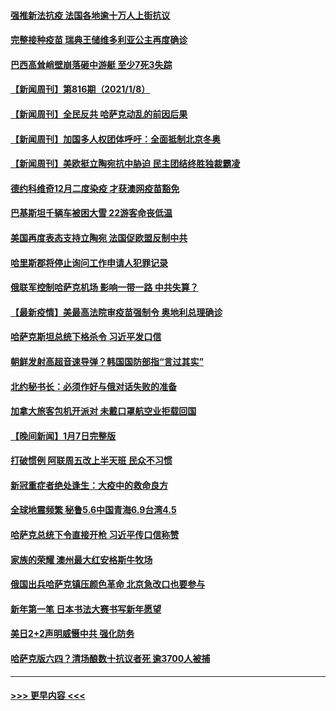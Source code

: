 #### [强推新法抗疫 法国各地逾十万人上街抗议](../pages/prog202/a103316583.md?t=01092350) 
#### [完整接种疫苗 瑞典王储维多利亚公主再度确诊](../pages/prog202/a103316507.md?t=01092350) 
#### [巴西高耸峭壁崩落砸中游艇 至少7死3失踪](../pages/prog202/a103316478.md?t=01092350) 
#### [【新闻周刊】第816期（2021/1/8）](../pages/prog202/a103316418.md?t=01092350) 
#### [【新闻周刊】全民反共 哈萨克动乱的前因后果](../pages/prog202/a103316382.md?t=01092350) 
#### [【新闻周刊】加国多人权团体呼吁：全面抵制北京冬奥](../pages/prog202/a103315532.md?t=01092350) 
#### [【新闻周刊】美欧挺立陶宛抗中胁迫 民主团结终胜独裁霸凌](../pages/prog202/a103316290.md?t=01092350) 
#### [德约科维奇12月二度染疫 才获澳网疫苗豁免](../pages/prog202/a103316298.md?t=01092350) 
#### [巴基斯坦千辆车被困大雪 22游客命丧低温](../pages/prog202/a103316294.md?t=01092350) 
#### [美国再度表态支持立陶宛 法国促欧盟反制中共](../pages/prog202/a103316252.md?t=01092350) 
#### [哈里斯郡将停止询问工作申请人犯罪记录](../pages/prog202/a103316258.md?t=01092350) 
#### [俄联军控制哈萨克机场 影响一带一路 中共失算？](../pages/prog202/a103316121.md?t=01092350) 
#### [【最新疫情】美最高法院审疫苗强制令 奥地利总理确诊](../pages/prog202/a103316119.md?t=01092350) 
#### [哈萨克斯坦总统下格杀令 习近平发口信](../pages/prog202/a103316041.md?t=01092350) 
#### [朝鲜发射高超音速导弹？韩国国防部指“言过其实”](../pages/prog202/a103316035.md?t=01092350) 
#### [北约秘书长：必须作好与俄对话失败的准备](../pages/prog202/a103316029.md?t=01092350) 
#### [加拿大旅客包机开派对 未戴口罩航空业拒载回国](../pages/prog202/a103315935.md?t=01092350) 
#### [【晚间新闻】1月7日完整版](../pages/prog202/a103315779.md?t=01092350) 
#### [打破惯例 阿联周五改上半天班 民众不习惯](../pages/prog202/a103315775.md?t=01092350) 
#### [新冠重症者绝处逢生：大疫中的救命良方](../pages/prog202/a103315733.md?t=01092350) 
#### [全球地震频繁 秘鲁5.6中国青海6.9台湾4.5](../pages/prog202/a103315699.md?t=01092350) 
#### [哈萨克总统下令直接开枪 习近平传口信称赞](../pages/prog202/a103315597.md?t=01092350) 
#### [家族的荣耀 澳州最大红安格斯牛牧场](../pages/prog202/a103315564.md?t=01092350) 
#### [俄国出兵哈萨克镇压颜色革命 北京急改口也要参与](../pages/prog202/a103315440.md?t=01092350) 
#### [新年第一笔 日本书法大赛书写新年愿望](../pages/prog202/a103315303.md?t=01092350) 
#### [美日2+2声明威慑中共 强化防务](../pages/prog202/a103315337.md?t=01092350) 
#### [哈萨克版六四？清场酿数十抗议者死 逾3700人被捕](../pages/prog202/a103315335.md?t=01092350) 

----
#### [ >>> 更早内容 <<< ](../indexes/prog202-earlier.md)
